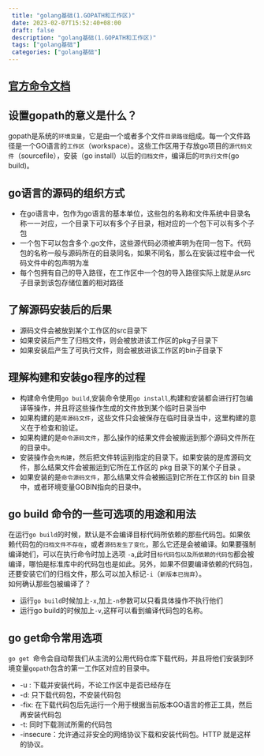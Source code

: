 ```yaml
--- 
 title: "golang基础(1.GOPATH和工作区)" 
 date: 2023-02-07T15:52:40+08:00 
 draft: false 
 description: "golang基础(1.GOPATH和工作区)" 
 tags: ["golang基础"] 
 categories: ["golang基础"] 
---
```

## [官方命令文档](https://golang.google.cn/cmd/go)

## 设置gopath的意义是什么？
gopath是系统的`环境变量`，它是由一个或者多个文件`目录路径`组成。每一个文件路径是一个GO语言的`工作区`（workspace）。这些工作区用于存放go项目的`源代码文件`（sourcefile），安装（go install）以后的`归档文件`，编译后的`可执行文件`(go build)。


## go语言的源码的组织方式

- 在go语言中，包作为go语言的基本单位，这些包的名称和文件系统中目录名称一一对应，一个目录下可以有多个子目录，相对应的一个包下可以有多个子包
- 一个包下可以包含多个.go文件，这些源代码必须被声明为在同一包下。代码包的名称一般与源码所在的目录同名，如果不同名，那么在安装过程中会一代码文件中的包声明为准
- 每个包拥有自己的导入路径，在工作区中一个包的导入路径实际上就是从src子目录到该包存储位置的相对路径

## 了解源码安装后的后果

- 源码文件会被放到某个工作区的src目录下
- 如果安装后产生了归档文件，则会被放进该工作区的pkg子目录下
- 如果安装后产生了可执行文件，则会被放进该工作区的bin子目录下

## 理解构建和安装go程序的过程

- 构建命令使用`go build`,安装命令使用`go install`,构建和安装都会进行打包编译等操作，并且将这些操作生成的文件放到某个临时目录当中
- 如果构建的是`库源码文件`，这些文件只会被保存在临时目录当中，这里构建的意义在于检查和验证。
- 如果构建的是`命令源码文件`，那么操作的结果文件会被搬运到那个源码文件所在的目录中。
- 安装操作会`先构建`，然后把文件转运到指定的目录下。如果安装的是库源码文件，那么结果文件会被搬运到它所在工作区的 pkg 目录下的某个子目录 。
- 如果安装的是`命令源码文件`，那么结果文件会被搬运到它所在工作区的 bin 目录中，或者环境变量GOBIN指向的目录中。

## go build 命令的一些可选项的用途和用法
在运行`go build`的时候，默认是不会编译目标代码所依赖的那些代码包。如果依赖代码包的`归档文件不存在`，或者`源码发生了变化`，那么它还是会被编译。如果要强制编译她们，可以在执行命令时加上选项 `-a`,此时目`标代码包以及所依赖的代码包`都会被编译，哪怕是标准库中的代码包也是如此。另外，如果不但要编译依赖的代码包，还要安装它们的归档文件，那么可以加入标记`-i`（`新版本已抛弃`）。<br />如何确认那些包被编译了？

   - 运行`go build`时候加上`-x`,加上`-n`参数可以只看具体操作不执行他们
   - 运行go build的时候加上`-v`,这样可以看到编译代码包的名称。

## go get命令常用选项
`go get `命令会自动帮我们从主流的公用代码仓库下载代码，并且将他们安装到环境变量`gopath`包含的第一工作区对应的目录中。

- -u : 下载并安装代码，不论工作区中是否已经存在
- -d:  只下载代码包，不安装代码包
- -fix: 在下载代码包后先运行一个用于根据当前版本GO语言的修正工具，然后再安装代码包
- -t: 同时下载测试所需的代码包
- -insecure：允许通过非安全的网络协议下载和安装代码包。HTTP 就是这样的协议。

